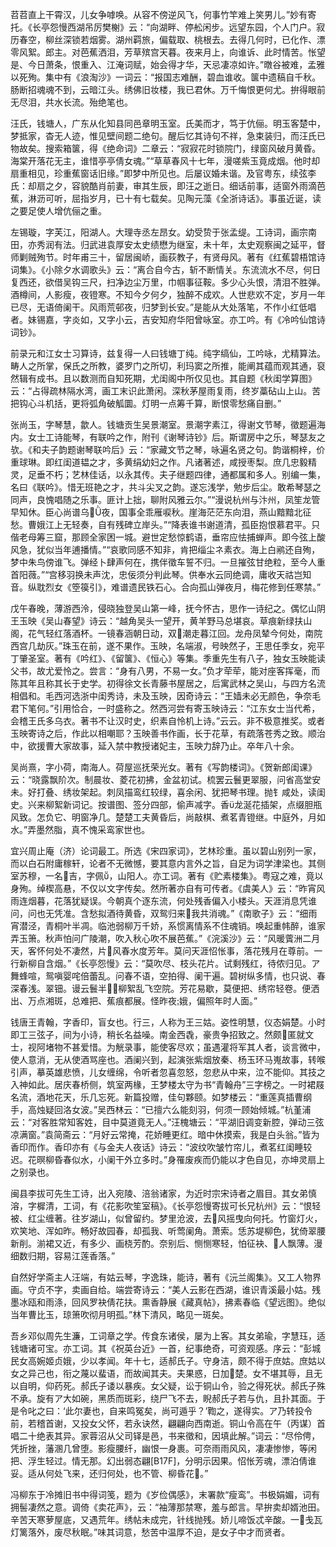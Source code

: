 <!-- { "loadSidebar": true } -->
苕苕直上干霄汉，儿女争嘑唤。从容不傍逆风飞，何事竹竿难上笑男儿。”妙有寄托。《长亭怨慢西湖吊厉樊榭》云：“向湖畔、停舩闲步。远望东园，个人门户。寂历春空，柳丝深锁若烟雾。湖州羁旅，偏载取、桃根去。去得几何时，已化作、漂零风絮。郎主。对芭蕉洒泪，芳草殡宫天暮。夜来月上，向谁诉、此时情苦。怅望是、今日萧条，恨重入、江淹词赋，始会得才华，天忌凄凉如许。”暾谷被难，孟雅以死殉。集中有《浪淘沙》一词云：“报国志难酬，碧血谁收。箧中遗稿自千秋。肠断招魂魂不到，云暗江头。绣佛旧妆楼，我已君休。万千悔恨更何尤。拚得眼前无尽泪，共水长流。殆绝笔也。

汪氏，钱塘人，广东从化知县同邑章明玉室。氏美而才，笃于伉俪。明玉客楚中，梦抵家，杳无人迹，惟见壁间题二绝句。醒后忆其诗句不祥，急束装归，而汪氏已物故矣。搜索箱箧，得《绝命词》二章云：“寂寂花时锁院门，绿窗风破月黄昏。海棠开落花无主，谁惜亭亭倩女魂。”“草草春风十七年，漫嗟紫玉竟成烟。他时却扇重相见，珍重蕉窗话旧缘。”即梦中所见也。后屡议婚未谐。及官粤东，续弦李氏：却扇之夕，容貌酷肖前妻，审其生辰，即汪之逝日。细话前事，适窗外雨滴芭蕉，淋沥可听，屈指岁月，已十有七载矣。见陶元藻《全浙诗话》。事虽近诞，读之要足使人增伉俪之重。

左锡璇，字芙江，阳湖人。大理寺丞左昂女。幼受贽于张孟缇。工诗词，画宗南田，亦秀润有法。归武进袁厚安太史绩懋为继室，未十年，太史观察闽之延平，督师剿贼殉节。时年甫三十，留居闽峤，画荻教子，有贤母风。著有《红蕉碧梧馆诗词集》。《小除夕水调歌头》云：“离合自今古，斩不断情关。东流流水不尽，何日复西还，欲借吴钩三尺，扫净边尘万里，巾帼事征鞍。多少心头恨，清泪不胜弹。酒樽间，人影瘦，夜镫寒。不知今夕何夕，独醉不成欢。人世悲欢不定，岁月一年已尽，无语倚阑干。风雨荒邨夜，归梦到长安。”是能从大处落笔，不作小红低唱者。妹锡嘉，字炎如，又字小云，吉安知府华阳曾咏室。亦工吟。有《冷吟仙馆诗词钞》。

前录元和江女士习算诗，兹复得一人曰钱塘丁纯。纯字缟仙，工吟咏，尤精算法。畴人之所掌，保氏之所教，婆罗门之所切，利玛窦之所推，能阐其蕴而观其通，裒然辑有成书。且以数测而自知死期，尤闺阁中所仅见也。其自题《秋闺学算图》云：“占得疏林隔水湾，画工末识此萧闲。深秋茅屋雨复雨，终岁藁砧山上山。苦把钩心斗机括，更将弧角破觚圜。灯明一点筹千算，断恨零愁痛自删。”

张尚玉，字琴慧，歙人。钱塘贡生吴景潮室。景潮字素江，得谢文节琴，徵题遍海内。女士工诗能琴，有联吟之作，附刊《谢琴诗钞》后。斯谓房中之乐，琴瑟友之欤。《和夫子韵题谢琴联吟后》云：“家藏文节之琴，咏遍名贤之句。韵谐桐梓，价重球琳。即红闺道韫之才，多黄绢幼妇之作。凡诸著述，咸授枣梨。庶几忠毅精灵，足垂不朽；艺林佳话，以永其传。夫子继题四律，通都属和多人。别编一集，名曰《联吟》。惜无班艳之才，共斗尖叉之韵。遂忘浅学，勉步后尘。敢希琴瑟之同声，良愧唱随之乐事。匪计上拙，聊附风雅云尔。”“漫说杭州与汴州，凤笙龙管早知休。臣心尚谱乌夜，国事全乖雁唳秋。崖海茫茫东向泪，燕山黯黯北征愁。曹娥江上无轻奏，自有残碑立岸头。”“降表谁书谢道清，孤臣抱恨慕君平。只偕老母筹三窟，那顾全家困一城。避世定愁惊鹤语，垂帘应怯捕蝉声。即今弦上酸风急，犹似当年逋播情。”“哀歌同感不知非，肯把缁尘ネ素衣。海上白鹇还自殉，梦中朱鸟傍谁飞。弹经卜肆声何在，携伴徵车誓不归。一旦摧弦甘绝粒，至今人重首阳薇。”“宫移羽换未声沈，忠佞须分判此琴。供奉水云同绝调，庸收天祜岂知音。纵耽烈女《箜篌引》，难谱遗民铁石心。合向孤山弹夜月，梅花修到任寒禁。”

戊午春晚，薄游西泠，侵晓独登吴山第一峰，抚今怀古，思作一诗纪之。偶忆山阴王玉映《吴山春望》诗云：“越角吴头一望开，黄羊野马总堪哀。草痕新绿扶山阁，花气轻红落酒杯。一镜春涵朝日动，双潮走暮江回。龙舟凤辇今何处，南院西宫几劫灰。”珠玉在前，遂不果作。玉映，名端淑，号映然子，王思任季女，宛平丁肇圣室。著有《吟红》、《留箧》、《恒心》等集。季重先生有八子，独女玉映能读父书，故尤爱怜之。尝言：“身有八男，不易一女。”负才荦荦，能对座客挥毫，而陈其年且称其长于史学。初得徐文长青藤书屋居之，后寓武林之吴山，与四方名流相倡和。毛西河选浙中闺秀诗，未及玉映，因奇诗云：“王嫱未必无颜色，争奈毛君下笔何。”引用恰合，一时盛称之。然西河尝有寄玉映诗云：“江东女士当代希，会稽王氏多乌衣。著书不让汉时史，织素自怜机上诗。”云云。非不极意推奖。或者玉映寄诗之后，作此以相嘲耶？玉映善书作画，长于花草，有疏落苍秀之致。顺治中，欲援曹大家故事，延入禁中教授诸妃主，玉映力辞乃止。卒年八十余。

吴尚熹，字小荷，南海人。荷屋巡抚荣光女。著有《写韵楼词》。《贺新郎闺课》云：“晓露飘阶次。制晨妆、菱花初拂，金盆初试。梳罢云鬟更翠服，问省高堂安未。好打叠、绣妆架起。刺凤描鸾红较绿，喜余闲、犹把琴书理。抛钅咸处，读闺史。兴来柳絮新词记。按谱图、签分四部，偷声减字。香龙涎花插架，点缀胆瓶风致。怎负它、明窗净几。楚楚工夫黄昏后，尚敲棋、煮茗青镫继。中庭外，月如水。”弄墨然脂，真不愧采鸾家世也。

宜兴周止庵（济）论词最工。所选《宋四家词》，艺林珍重。虽以碧山别列一家，而以白石附庸稼轩，论者不无微憾，要其意内言外之旨，自足为词学津梁也。其侧室苏穆，一名吉，字佩，山阳人。亦工词。著有《贮素楼集》。粤寇之难，竟以身殉。绰楔高悬，不仅以文字传矣。然所著亦自有可传者。《虞美人》云：“昨宵风雨连烟暮，花落犹疑误。今朝真个逐东流，何处残香偏入小楼头。天涯消息凭谁问，问也无凭准。含愁拟酒待黄昏，双鸳归来我共消魂。”《南歌子》云：“细雨宵潜泾，青桐叶半凋。临池弱柳万千娇，系惯离情系不住魂销。唤起重帏醉，谁家弄玉箫。秋声怕问广陵潮，吹入秋心吹不展芭蕉。”《浣溪沙》云：“风暖薲洲二月天，客怀何处不凄然，片风春水度芳年。莫问天涯怊怅事，落花残月在尊前。一行新柳自含烟。”《长亭怨慢》云：“莫吹尽、枝头花片。试剩残红，待侬归见。ア舞蜂喧，鸳嗔婴咤倍蕾乱。问春不语，空拍得、阑干遍。碧树纵多情，也只说、春深春浅。翠钿。谩云鬟半，柳絮乱飞空院。芳花易歇，莫便把、绣帘轻卷。便洒出、万点湘斑，总难把、蕉痕都展。怪昨夜娥，偏照年时人面。”

钱唐王青翰，字香印，盲女也。行三，人称为王三姑。姿性明慧，仪态娟楚。小时即工三弦子，间为小诗，稍长名益噪。南金西毳，豪贵争招致之。然颇匿就文士，视阿堵物不甚爱惜。为觥录事，能使客尽欢；虽遇灌将军其人者，谈言微中，使人意消，无从使酒骂座也。酒阑兴到，起演张紫烟放秦、杨玉环马嵬故事，转喉引声，摹英雄悲愤，儿女缠绵，令听者忽喜忽怒，忽悲从中来，泣不能仰。其技之入神如此。居庆春桥侧，筑室两椽，王梦楼太守为书“青翰舟”三字榜之。一时裙屐名流，酒地花天，乐几忘死。新篇投赠，佳句夥颐。如梦楼云：“重莲真插曹纲手，高烛疑回洛女波。”吴西林云：“已擅六么能刻羽，何须一顾始倾城。”杭堇浦云：“对客胜常知客姓，目中莫道竟无人。”汪槐塘云：“平湖旧调变新腔，弹动三弦凉满窗。”袁简斋云：“月好云常掩，花娇睡更红。暗中休摸索，我是白头翁。”皆为香印而作。香印亦有《与金夫人夜话》诗云：“波纹吹皱竹帘儿，煮茗红闺睡较迟。花暝柳昏春似水，小阑干外立多时。”身罹废疾而仍能以才色自见，亦坤灵扇上之别录也。

闽县李拔可先生工诗，出入宛陵、涪翁诸家，为近时宗宋诗者之眉目。其女弟慎溶，字樨清，工词，有《花影吹笙室稿》。《长亭怨慢寄拔可长兄杭州》云：“恨轻被、红尘缠著。往岁湖山，似曾留约。梦里沧波，去风摇曳向何托。竹窗灯火，欢笑地、浑如昨。畅好故园春，却孤我、听莺阑角。萧索。恁苏堤柳色，犹倚翠腰新削。湔裙又近，有多少、画桡芳酌。奈别后、恻恻寒轻，怕征袂、人飘薄。漫细数归期，容易江莲香落。”

自然好学斋主人汪端，有姑云琴，字逸珠，能诗，著有《沅兰阁集》。又工人物界画。守贞不字，卖画自给。端尝寄诗云：“美人云影在西湖，谁识青溪最小姑。残墨冰瓯和雨涤，回风罗袂倩花扶。熏香静展《藏真帖》，拂素春临《望远图》。绝似当年曹比玉，琼箫吹彻月明孤。”林下清风，略见一斑矣。

吾乡邓似周先生濂，工词章之学。传食东诸侯，屡为上客。其女弟瑜，字慧珏，适钱塘诸可宝。亦工词。其《祝英台近》一首，纪事绝奇，可资观感。序云：“彭城民女高婉姬贞娥，少以孝闻。年十七，适郝氏子。守身洁，颇不得于庶姑。庶姑以女之异己也，衔之蔑以蜚语，而故闻其夫。夫果惑，日加楚。女不堪其辱，且无以自明，仰药死。郝氏子诿以暴疾。女父疑，讼于铜山令，验之得死状。郝氏子殊不承。旋有ア大如碗，黑质而斑彩，绕尸飞不去，睨郝氏子若与仇，且扑其面。于是令叱之曰：‘此尔妻也，自来鸣冤矣，尚可遁乎？’鞫之，遂得实。ア乃转投令前，若稽首谢，又投女父怀，若永诀然，翩翩向西南逝。铜山令高在午（丙谋）首唱二十绝表其异。家蓉沼从父司铎是邑，书来徵和，因填此解。”词云：“尽伶俜，凭折挫，藩溷几曾堕。影瘦腰纤，幽恨一身裹。可奈雨雨风风，凄凄惨惨，等闲把、浮生轻过。情无那。幻出弱态翩[B17F]，分明示因果。怊怅芳魂，漂泊倩谁妥。适从何处飞来，还归何处，也不管、柳昏花。”

冯柳东于冷摊旧书中得词笺，题为《岁俭偶感》，末署款“瘦鸾”。书极娟媚，词有拥髻凄然之意。调倚《卖花声》，云：“袖薄那禁寒，羞与郎言。早拚卖却婿池田。辛苦天寒萝屋底，又遇荒年。绣帖未成完，针线抛残。娇儿啼饭忒辛酸。一戋瓦灯篱落外，废尽秋眠。”味其词意，愁苦中温厚不迫，是女子中才而贤者。


